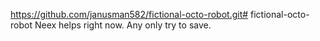 https://github.com/janusman582/fictional-octo-robot.git# fictional-octo-robot
Neex helps right now. Any only try to save. 
